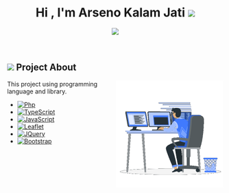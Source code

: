 <h1 align="center"><b>Hi , I'm Arseno Kalam Jati </b><img src="https://media.giphy.com/media/hvRJCLFzcasrR4ia7z/giphy.gif" width="35"></h1>

<p align="center">
<a href="https://github.com/DenverCoder1/readme-typing-svg"><img src="https://readme-typing-svg.herokuapp.com?font=Time+New+Roman&color=white&size=25&center=true&vCenter=true&width=600&height=100&lines=Welcome+To+My+Project+&hearts;++;Self-taught+Back-End+Developer,;Computer+Engineer+Student..<3"></a>
</p>


<br>

## <picture> <img src="https://media.giphy.com/media/WFZvB7VIXBgiz3oDXE/giphy.gif" width="35"></picture> **Project About** 
<picture> <img align="right" src="https://github.com/0xAbdulKhalid/0xAbdulKhalid/raw/main/assets/mdImages/Right_Side.gif" width = 250px></picture>

This project using programming language and library.
 
* [![Php][Php.com]][Php-url]
* [![TypeScript][Typescript.com]][Typescript-url]
* [![JavaScript][Javascript.com]][Javascript-url]
* [![Leaflet][leaflet.com]][Leaflet-url]
* [![JQuery][JQuery.com]][JQuery-url]
* [![Bootstrap][Bootstrap.com]][Bootstrap-url]


[leaflet.com]: https://img.shields.io/badge/Leaflet-8cea79?style=for-the-badge&logo=leaflet&logoColor=white
[Leaflet-url]: https://leafletjs.com
[TypeScript.com]: https://img.shields.io/badge/TypeScript-3178C6?style=for-the-badge&logo=typescript&logoColor=white
[Typescript-url]: https://typescriptlang.org
[JavaScript.com]: https://img.shields.io/badge/JavaScript-%23F7DF1E.svg?style=for-the-badge&logo=javascript&logoColor=black
[Javascript-url]: https://javascript.com
[Php.com]: https://img.shields.io/badge/Php-6B7DB0?style=for-the-badge&logo=php&logoColor=white
[Php-url]: https://php.com
[Bootstrap.com]: https://img.shields.io/badge/Bootstrap-563D7C?style=for-the-badge&logo=bootstrap&logoColor=white
[Bootstrap-url]: https://getbootstrap.com
[JQuery.com]: https://img.shields.io/badge/jQuery-0769AD?style=for-the-badge&logo=jquery&logoColor=white
[JQuery-url]: https://jquery.com 

<br>
